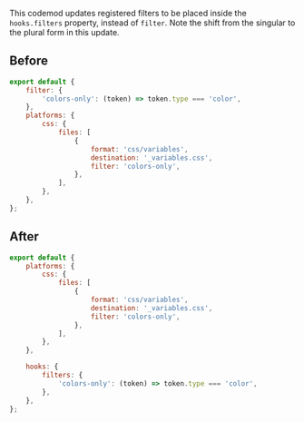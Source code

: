

This codemod updates registered filters to be placed inside the `hooks.filters` property, instead of `filter`. Note the shift from the singular to the plural form in this update.

## Before

```jsx
export default {
    filter: {
        'colors-only': (token) => token.type === 'color',
    },
    platforms: {
        css: {
            files: [
                {
                    format: 'css/variables',
                    destination: '_variables.css',
                    filter: 'colors-only',
                },
            ],
        },
    },
};

```

## After

```jsx
export default {
    platforms: {
        css: {
            files: [
                {
                    format: 'css/variables',
                    destination: '_variables.css',
                    filter: 'colors-only',
                },
            ],
        },
    },

    hooks: {
        filters: {
            'colors-only': (token) => token.type === 'color',
        },
    },
};

```
